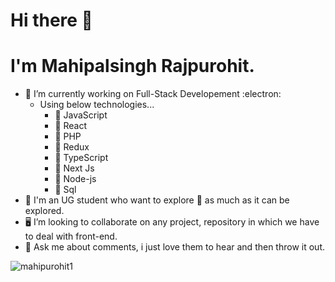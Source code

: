 # Hi there 👋
# I'm Mahipalsingh Rajpurohit.

- 🔭 I’m currently working on Full-Stack Developement :electron:
    - Using below technologies...
      - 🌱 JavaScript
      - 🌱 React
      - 🌱 PHP 
      - 🌱 Redux 
      - 🌱 TypeScript
      - 🌱 Next Js
      - 🌱 Node-js
      - 🌱 Sql
- :dart: I'm an UG student who want to explore :crystal_ball: as much as it can be explored.
- :desktop_computer: I’m looking to collaborate on any project, repository in which we have to deal with front-end.
- 💬 Ask me about comments, i just love them to hear and then throw it out.

  
<p><img align="center" src="https://github-readme-streak-stats.herokuapp.com/?user=mahipurohit1" alt="mahipurohit1" /></p>





